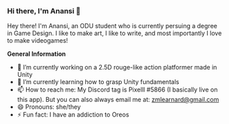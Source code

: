 ### Hi there, I'm Anansi 👋


Hey there! I'm Anansi, an ODU student who is currently persuing a degree in Game Design. I like to make art, I like to write, and most importantly I love to make videogames! 

**General Information**

- 🔭 I’m currently working on a 2.5D rouge-like action platformer made in Unity
- 🌱 I’m currently learning how to grasp Unity fundamentals
- 📫 How to reach me: My Discord tag is Pixelll #5866 (I basically live on this app). But you can also always email me at: zmlearnard@gmail.com
- 😄 Pronouns: she/they
- ⚡ Fun fact: I have an addiction to Oreos

<!--!
**AnansiLearnard/AnansiLearnard** is a ✨ _special_ ✨ repository because its `README.md` (this file) appears on your GitHub profile.

**General Information** Here are some ideas to get you started:

- 🔭 I’m currently working on ...
- 🌱 I’m currently learning how to grasp Unity fundamentals
- 👯 I’m looking to collaborate on ...
- 🤔 I’m looking for help with ...
- 💬 Ask me about ...
- 📫 How to reach me: ...
- 😄 Pronouns: she/they
- ⚡ Fun fact: I have an addiction to Oreos
-->
